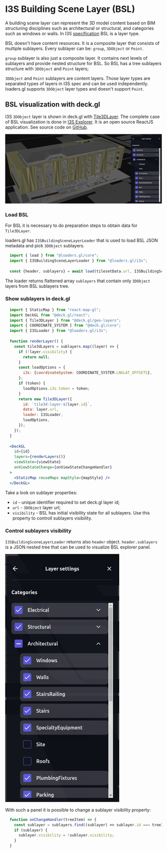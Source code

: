 # I3S Building Scene Layer (BSL)

A building scene layer can represent the 3D model content based on BIM structuring disciplines such as architectural or structural, and categories such as windows or walls. In I3S [specification](https://github.com/Esri/i3s-spec) BSL is a layer type.

BSL doesn't have content resources. It is a composite layer that consists of multiple sublayers. Every sublayer can be: `group`, `3DObject` or `Point`.

`group` sublayer is also just a composite layer. It contains next levels of sublayers and provide nested structure for BSL. So BSL has a tree sublayers structure with `3DObject` and `Point` layers;

`3DObject` and `Point` sublayers are content layers. Those layer types are separated types of layers in I3S spec and can be used independently. loaders.gl supports `3DObject` layer types and doesn't support `Point`.

## BSL visualization with deck.gl

I3S `3DObject` layer is shown in deck.gl with [Tile3DLayer](https://deck.gl/docs/api-reference/geo-layers/tile-3d-layer). The complete case of BSL visualization is done in [I3S Explorer](https://i3s.loaders.gl/viewer?tileset=turanga-library). It is an open source ReactJS application. See source code on [GitHub](https://github.com/visgl/loaders.gl-showcases).

![I3S Explorer BSL visualization](i3s-explorer-building.png)

### Load BSL

For BSL it is necessary to do preparation steps to obtain data for `Tile3DLayer`.

loaders.gl has `I3SBuildingSceneLayerLoader` that is used to load BSL JSON metadata and pick `3DObject` sublayers.

```javascript
  import { load } from "@loaders.gl/core";
  import { I3SBuildingSceneLayerLoader } from "@loaders.gl/i3s";

  const {header, sublayers} = await load(tilesetData.url, I3SBuildingSceneLayerLoader);
```

The loader returns flattened array `sublayers` that contain only `3DObject` layers from BSL sublayers tree.

### Show sublayers in deck.gl

```jsx
  import { StaticMap } from "react-map-gl";
  import DeckGL from "@deck.gl/react";
  import { Tile3DLayer } from "@deck.gl/geo-layers";
  import { COORDINATE_SYSTEM } from "@deck.gl/core";
  import { I3SLoader } from "@loaders.gl/i3s";

  function renderLayer() {
    const tile3dLayers = sublayers.map((layer) => {
      if (!layer.visibility) {
        return null;
      }
      const loadOptions = {
        i3s: {coordinateSystem: COORDINATE_SYSTEM.LNGLAT_OFFSETS},
      };
      if (token) {
        loadOptions.i3s.token = token;
      }
      return new Tile3DLayer({
        id: `tile3d-layer-${layer.id}`,
        data: layer.url,
        loader: I3SLoader,
        loadOptions,
      });
    });
  }

  <DeckGL
    id={id}
    layers={renderLayers()}
    viewState={viewState}
    onViewStateChange={onViewStateChangeHandler}
  >
    <StaticMap reuseMaps mapStyle={mapStyle} />
  </DeckGL>
```

Take a look on sublayer properties:
* `id` - unique identifier required to set deck.gl layer id;
* `url` - `3DObject` layer url;
* `visibility` - BSL has initial visibility state for all sublayers. Use this property to controll sublayers visibility.

### Control sublayers visibility

`I3SBuildingSceneLayerLoader` returns also `header` object. `header.sublayers` is a JSON nested tree that can be used to visualize BSL explorer panel.

![BSL Explorer visualization](bsl-explorer.png)

With such a panel it is possible to change a sublayer visibility property:

```javascript
  function onChangeHandler(treeItem) => {
    const sublayer = sublayers.find((sublayer) => sublayer.id === treeItem.id);
    if (sublayer) {
      sublayer.visibility = !sublayer.visibility;
    }
  }
```
